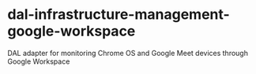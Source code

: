# dal-infrastructure-management-google-workspace
DAL adapter for monitoring Chrome OS and Google Meet devices through Google Workspace
